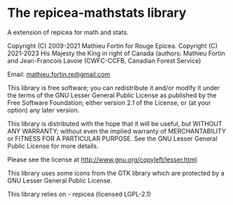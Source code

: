 The repicea-mathstats library
==============================

A extension of repicea for math and stats.

Copyright (C) 2009-2021 Mathieu Fortin for Rouge Epicea.
Copyright (C) 2021-2023 His Majesty the King in right of Canada (authors: Mathieu Fortin and Jean-Francois Lavoie (CWFC-CCFB, Canadian Forest Service)

Email: mathieu.fortin.re@gmail.com

This library is free software; you can redistribute it and/or
modify it under the terms of the GNU Lesser General Public
License as published by the Free Software Foundation; either
version 2.1 of the License, or (at your option) any later version.

This library is distributed with the hope that it will be useful,
but WITHOUT ANY WARRANTY; without even the implied
warranty of MERCHANTABILITY or FITNESS FOR A
PARTICULAR PURPOSE. See the GNU Lesser General Public
License for more details.

Please see the license at http://www.gnu.org/copyleft/lesser.html.

This library uses some icons from the GTK library which are protected 
by a GNU Lesser General Public License. 

This library relies on 
	- repicea (licensed LGPL-2.1)  


